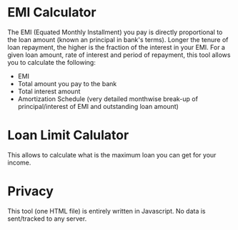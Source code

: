 EMI Calculator
==============
The EMI (Equated Monthly Installment) you pay is directly proportional to the loan amount (known an principal in bank's terms). Longer the tenure of loan repayment, the higher is the fraction of the interest in your EMI.
For a given loan amount, rate of interest and period of repayment, this tool allows you to calculate the following:
* EMI
* Total amount you pay to the bank
* Total interest amount
* Amortization Schedule (very detailed monthwise break-up of principal/interest of EMI and outstanding loan amount)

Loan Limit Calulator
====================
This allows to calculate what is the maximum loan you can get for your income.


Privacy
=======
This tool (one HTML file) is entirely written in Javascript. No data is sent/tracked to any server. 

